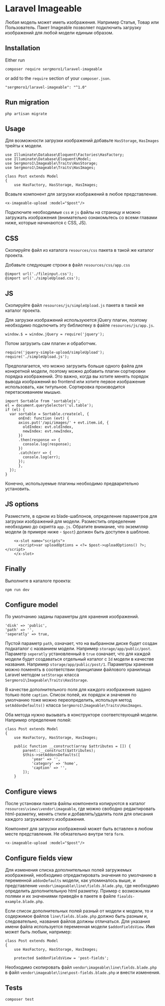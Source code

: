 # Laravel Imageable
Любая модель может иметь изображения. Например Статья, Товар или Пользователь. Пакет Imageable позволяет подключить загрузку изображений для любой модели единым образом.

## Installation
Either run
```
composer require sergmoro1/laravel-imageable
```

or add to the `require` section of your `composer.json`.
```
"sergmoro1/laravel-imageable": "^1.0"
```

## Run migration
```
php artisan migrate
```

## Usage
Для возможности загрузки изображений добавьте `HasStorage`, `HasImages` трейты к модели.
```
use Illuminate\Database\Eloquent\Factories\HasFactory;
use Illuminate\Database\Eloquent\Model;
use Sergmoro1\Imageable\Traits\HasStorage;
use Sergmoro1\Imageable\Traits\HasImages;

class Post extends Model
{
    use HasFactory, HasStorage, HasImages;
```
Всавьте компонент для загрузки изображений в любое представление.
```
<x-imageable-upload :model="$post"/>
```
Подключите необходимые `css` и `js` файлы на страницу и можно загружать изображения (внимательно ознакомьтесь со всеми главами ниже, которые начинаются с CSS, JS).

## CSS
Скопируйте файл из каталога `resources/css` пакета в такой же каталог проекта.

Добавьте следующие строки в файл `resources/css/app.css`
```
@import url('./fileinput.css');
@import url('./simpleUpload.css');
```

## JS
Скопируйте файл `resources/js/simpleUpload.js` пакета в такой же каталог проекта.

Для загрузки изображений используюется jQuery плагин, поэтому необходимо подключить эту библиотеку в файле `resources/js/app.js`.
```
window.$ = window.jQuery = require('jquery');
```

Потом загрузить сам плагин и обработчик.
```
require('jquery-simple-upload/simpleUpload');
require('./simpleUpload.js');
```

Предполагается, что можно загрузить больше одного файла для конкретной модели, поэтому можно добавить плагин сортировки порядка изображений. Это важно, когда вы хотите менять порядок вывода изображений во frontend или хотите первое изображение использовать, как титульное. Сортировка производится перетаскиванием мышью.
```
import Sortable from 'sortablejs';
el = document.querySelector('ul.table');
if (el) {
  var sortable = Sortable.create(el, {
	  onEnd: function (evt) {
      axios.put('/api/images/' + evt.item.id, {
        oldIndex: evt.oldIndex,
        newIndex: evt.newIndex,
      })
      .then(response => {
        console.log(response);
      })
      .catch(err => {
        console.log(err);
      });
	  },    
  });
}
```
Конечно, используемые плагины необходимо предварительно установить. 

## JS options

Разместите, в одном из blade-шаблонов, определение параметров для загрузки изображений для модели. Разместить определение необходимо до скрипта `app.js`.
Обратите внимание, что экземпляр модели (в примере ниже - `$post`) должен быть доступен в шаблоне.
```
    <x-slot name="scripts">
      <script>var uploadOptions = <?= $post->uploadOptions() ?>;</script>
    </x-slot>
```

## Finally
Выполните в каталоге проекта:
```
npm run dev
```

## Configure model
По умолчанию заданы параметры для хранения изображений.
```
'disk' => 'public',
'path' => '',
'seperatly' => true,
```
Пустой параметр `path`, означает, что на выбранном диске будет создан подкаталог с названием модели. Например `storage/app/public/post`. Параметр `seperatly` установленный в `true` означает, что для каждой модели будет создаваться отдельный каталог с `Id` модели в качестве названия. Например `storage/app/public/post/1`.
Параметры хранения можно поменять в соответствии принципами файлового хранилища Laravel методом `setStorage` класса `Sergmoro1\Imageable\Traits\HasStorage`.

В качестве дополнительного поля для каждого изображения задано только поле `caption`. Список полей, их порядок и значения по умолчанию тоже можно переопределить, используя метод `setAddonDefaults()` класса `Sergmoro1\Imageable\Traits\HasImages`.

Оба метода нужно вызывать в конструкторе соответствующей модели. Например определение полей:
```
class Post extends Model
{
    use HasFactory, HasStorage, HasImages;
    
    public function __construct(array $attributes = []) {
        parent::__construct($attributes);
        $this->setAddonsDefaults([
            'year' => '',
            'category' => 'home',
            'caption' => '',
        ]);
    }
```

## Configure views
После установки пакета файлы компонента копируются в каталог `resources\views\vendor\imageable`, где можно свободно редактировать html-разметку, менять стили и добавлять/удалять поля для описания каждого загружаемого изображения.

Компонент для загрузки изображений может быть вставлен в любом месте представления. Не обязательно внутри тега `form`.

```
<x-imageable-upload :model="$post"/>
```

## Configure fields view
Для изменения списка дополнительных полей загружемых изображений, необходимо отредактировать значения по умолчанию в переменной `addonDefaults` модели, как упоминалось выше, и представление `vendor\imageable\line\fields.blade.php`, где необходимо определить дополнительную html разметку. Пример с возможными полями и их значениями приведён в пакете в файле `fiealds-example.blade.php`.

Если список дополнительных полей разный от модели к модели, то и содержимое файлов `line\fields.blade.php` должно быть разным и, следовательно, названия файлов должны отличаться. Для указания имени файла используется переменная модели `$addonFieldsView`. Имя может быть любым, например:
```
class Post extends Model
{
    use HasFactory, HasStorage, HasImages;

    protected $addonFieldsView = 'post-fields';
``` 

Необходимо скопировать файл `vendor\imageable\line\fields.blade.php` в файл `vendor\imageable\line\post-fields.blade.php` и внести изменения.

## Tests
```
composer test
```
